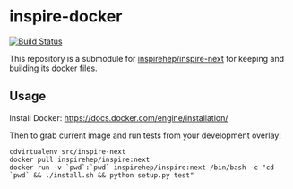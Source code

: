 # inspire-docker
[![Build Status](https://travis-ci.org/inspirehep/inspire-docker.svg?branch=master "Build Status")](https://travis-ci.org/inspirehep/inspire-docker/branches?branch=master)

This repository is a submodule for [inspirehep/inspire-next](https://www.github.com/inspirehep/inspire-next) for keeping and building its docker files.

## Usage

Install Docker: https://docs.docker.com/engine/installation/

Then to grab current image and run tests from your development overlay:

```shell
cdvirtualenv src/inspire-next
docker pull inspirehep/inspire:next
docker run -v `pwd`:`pwd` inspirehep/inspire:next /bin/bash -c "cd `pwd` && ./install.sh && python setup.py test"
```
